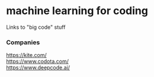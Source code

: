 # machine learning for coding
Links to "big code" stuff

### Companies

https://kite.com/<br/>
https://www.codota.com/<br/>
https://www.deepcode.ai/
